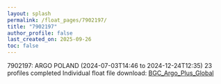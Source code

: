 ```yaml
---
layout: splash
permalink: /float_pages/7902197/
title: "7902197"
author_profile: false
last_created_on: 2025-09-26
toc: false
---
```

 
7902197: ARGO POLAND (2024-07-03T14:46 to 2024-12-24T12:35)
23 profiles completed
Individual float file download: [BGC_Argo_Plus_Global](https://ftp.soest.hawaii.edu/bgc_argo_plus/Individual_Floats/outliers_removed/7902197_Sprof_processed.nc)
